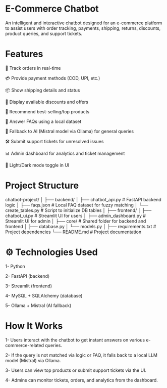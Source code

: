 # E-Commerce Chatbot
An intelligent and interactive chatbot designed for an e-commerce platform to assist users with order tracking, payments, shipping, returns, discounts, product queries, and support tickets.

# Features
🔎 Track orders in real-time

💳 Provide payment methods (COD, UPI, etc.)

📦 Show shipping details and status

🎁 Display available discounts and offers

🛒 Recommend best-selling/top products

📄 Answer FAQs using a local dataset

🧠 Fallback to AI (Mistral model via Ollama) for general queries

🛠 Submit support tickets for unresolved issues

📊 Admin dashboard for analytics and ticket management

🌙 Light/Dark mode toggle in UI

# Project Structure
chatbot-project/
│
├── backend/
│   ├── chatbot_api.py         # FastAPI backend logic
│   ├── faqs.json              # Local FAQ dataset for fuzzy matching
│   └── create_tables.py       # Script to initialize DB tables
│
├── frontend/
│   ├── chatbot_ui.py             # Streamlit UI for users
│   ├── admin_dashboard.py            # Streamlit UI for admin
│
├── core/                      # Shared folder for backend and frontend
│   ├── database.py
│   └── models.py
│
├── requirements.txt           # Project dependencies
└── README.md                  # Project documentation

# ⚙️ Technologies Used
1- Python

 2- FastAPI (backend)

3- Streamlit (frontend)

4- MySQL + SQLAlchemy (database)

5- Ollama + Mistral (AI fallback)

# How It Works
1- Users interact with the chatbot to get instant answers on various e-commerce-related queries.

2- If the query is not matched via logic or FAQ, it falls back to a local LLM model (Mistral) via Ollama.

3- Users can view top products or submit support tickets via the UI.

4- Admins can monitor tickets, orders, and analytics from the dashboard.


